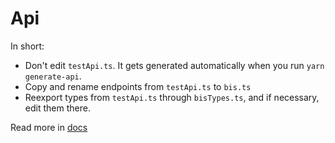 # Api

In short:

- Don't edit `testApi.ts`. It gets generated automatically when you run `yarn generate-api`.
- Copy and rename endpoints from `testApi.ts` to `bis.ts`
- Reexport types from `testApi.ts` through `bisTypes.ts`, and if necessary, edit them there.

Read more in [docs](../../../docs/api.md)
